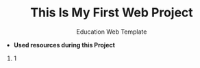 <h1 align="center" >This Is My First Web Project</h1>

<p align="center">
    Education Web Template
</p>

<p>
    <ul>
        <li><b>Used resources during this Project</b></li>
    </ul>
    <ol>
        <li>1</li>
    </ol>
